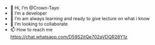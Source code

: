 - 👋 Hi, I’m @Crown-Tayo
- 👀 I’m a developer
- 🌱 I’m am always learning and ready to give lecture on what i know
- 💞️ I’m looking to collaborate
- 📫 How to reach me https://chat.whatsapp.com/D59S2itQe702aVDQR28Y1z

<!---
Crown-Tayo/Crown-Tayo is a ✨ special ✨ repository because its `README.md` (this file) appears on your GitHub profile.
You can click the Preview link to take a look at your changes.
--->

